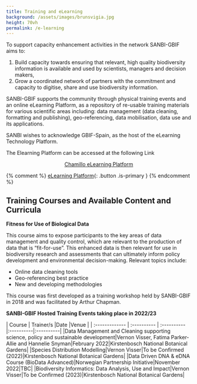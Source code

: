 ```yaml
---
title: Training and eLearning
background: /assets/images/brunsvigia.jpg
height: 70vh
permalink: /e-learning
---
```


To support capacity enhancement activities in the network SANBI-GBIF aims to:

1. Build capacity towards ensuring that relevant, high quality biodiversity information is
available and used by scientists, managers and decision makers,
2. Grow a coordinated network of partners with the commitment and capacity to
digitise, share and use biodiversity information.

SANBI-GBIF supports the community through physical training events and an online eLearning Platform, as a repository of re-usable training materials for various
scientific areas including: data management (data cleaning, formatting and publishing), geo-referencing, data mobilisation, data use and its applications.

SANBI wishes to acknowledge GBIF-Spain, as the host of the eLearning Technology Platform. 

The Elearning Platform can be accessed at the following Link 

<p style="text-align: center;">
  <a href="https://elearning.gbif.es" class="button is-primary is-centered" style="
    margin: auto;
    display:  inline-block;
    text-align: center;
  ">Chamillo eLearning Platform</a>
</p>

{% comment %}
[eLearning Platform](https://elearning.gbif.es){: .button .is-primary }
{% endcomment %}


## Training Courses and Available Content and Curricula

**Fitness for Use of Biological Data**

This course aims to expose participants to the key areas of data management and quality control, which are relevant to the production of data that is “fit-for-use”. This enhanced data is then relevant for use in biodiversity research and assessments that can ultimately inform policy development and environmental decision-making.  Relevant topics include:
-	Online data cleaning tools
-	Geo-referencing best practice
-	New and developing methodologies

This course was first developed as a training workshop held by SANBI-GBIF in 2018 and was facilitated by Arthur Chapman.  

**SANBI-GBIF Hosted Training Events taking place in 2022/23**

| Course     | Trainer/s   |Date       |Venue        |
| :------------- | :---------- | :---------- |:----------|:----------|
|Data Management and Cleaning supporting science, policy and sustainable development|Vernon Visser, Fatima Parker-Allie and Hannelie Snyman|February 2022|Kirstenbosch National Botanical Gardens|
|Species Distribution Modelling|Vernon Visser|To be Confirmed (2022)|Kirstenbosch National Botanical Gardens|
|Data Driven DNA & eDNA Course (BioData Advanced)|Norwegian Partnership Initiative|November 2022|TBC|
|Biodiversity Informatics: Data Analysis, Use and Impact|Vernon Visser|To be Confirmed (2023)|Kirstenbosch National Botanical Gardens|

